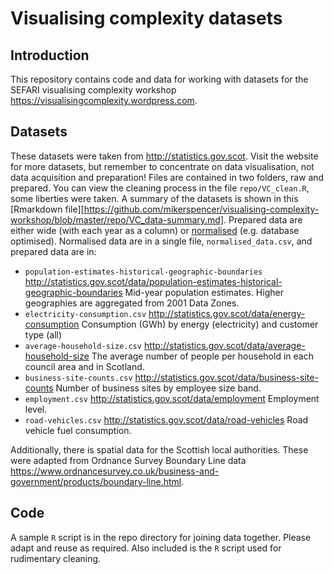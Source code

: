 # Visualising complexity datasets


## Introduction

This repository contains code and data for working with datasets for the SEFARI visualising complexity workshop <https://visualisingcomplexity.wordpress.com>.


## Datasets

These datasets were taken from <http://statistics.gov.scot>.
Visit the website for more datasets, but remember to concentrate on data visualisation, not data acquisition and preparation!
Files are contained in two folders, raw and prepared.
You can view the cleaning process in the file `repo/VC_clean.R`, some liberties were taken.
A summary of the datasets is shown in this [Rmarkdown file][https://github.com/mikerspencer/visualising-complexity-workshop/blob/master/repo/VC_data-summary.md].
Prepared data are either wide (with each year as a column) or [normalised](https://en.wikipedia.org/wiki/Database_normalization) (e.g. database optimised).
Normalised data are in a single file, `normalised_data.csv`, and prepared data are in:


* `population-estimates-historical-geographic-boundaries`  <http://statistics.gov.scot/data/population-estimates-historical-geographic-boundaries> Mid-year population estimates. Higher geographies are aggregated from 2001 Data Zones.
* `electricity-consumption.csv` <http://statistics.gov.scot/data/energy-consumption> Consumption (GWh) by energy (electricity) and customer type (all)
* `average-household-size.csv` <http://statistics.gov.scot/data/average-household-size> The average number of people per household in each council area and in Scotland.
* `business-site-counts.csv` <http://statistics.gov.scot/data/business-site-counts> Number of business sites by employee size band.
* `employment.csv` <http://statistics.gov.scot/data/employment> Employment level.
* `road-vehicles.csv` <http://statistics.gov.scot/data/road-vehicles> Road vehicle fuel consumption.

Additionally, there is spatial data for the Scottish local authorities.
These were adapted from Ordnance Survey Boundary Line data <https://www.ordnancesurvey.co.uk/business-and-government/products/boundary-line.html>.


## Code

A sample `R` script is in the repo directory for joining data together.
Please adapt and reuse as required.
Also included is the `R` script used for rudimentary cleaning.
